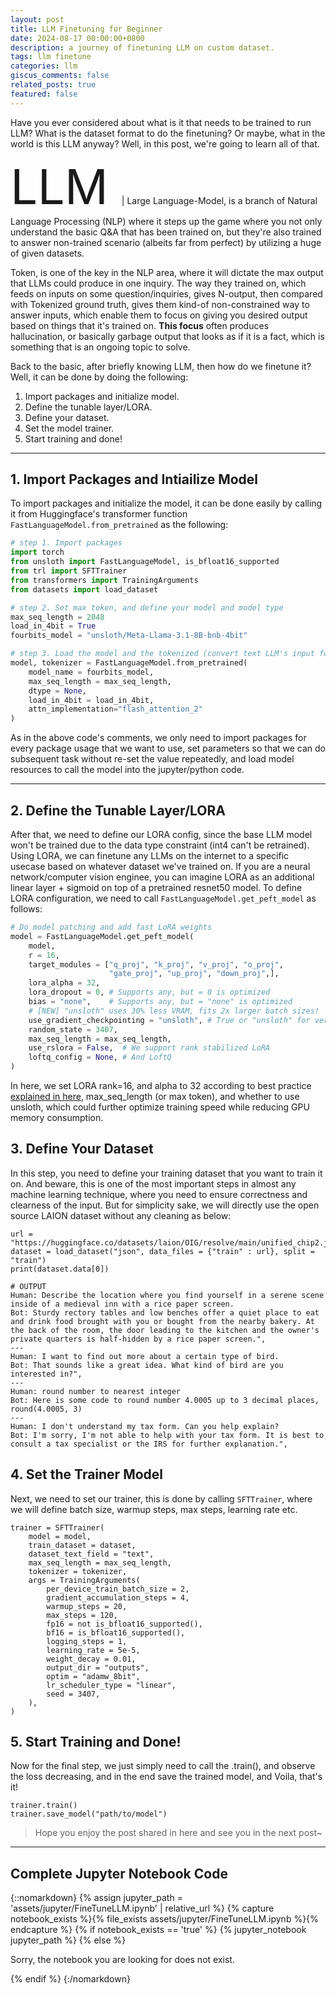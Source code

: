 ```yaml
---
layout: post
title: LLM Finetuning for Beginner
date: 2024-08-17 00:00:00+0800
description: a journey of finetuning LLM on custom dataset.
tags: llm finetune
categories: llm
giscus_comments: false
related_posts: true
featured: false
---
```


Have you ever considered about what is it that needs to be trained to run LLM? What is the dataset format to do the finetuning? Or maybe, what in the world is this LLM anyway? Well, in this post, we're going to learn all of that.

<span style="font-size:8vw"> LLM </span> | Large Language-Model, is a branch of Natural Language Processing (NLP) where it steps up the game where you not only understand the basic Q&A that has been trained on, but they're also trained to answer non-trained scenario (albeits far from perfect) by utilizing a huge of given datasets.

Token, is one of the key in the NLP area, where it will dictate the max output that LLMs could produce in one inquiry. The way they trained on, which feeds on inputs on some question/inquiries, gives N-output, then compared with Tokenized ground truth, gives them kind-of non-constrained way to answer inputs, which enable them to focus on giving you desired output based on things that it's trained on. **This focus** often produces hallucination, or basically garbage output that looks as if it is a fact, which is something that is an ongoing topic to solve.

Back to the basic, after briefly knowing LLM, then how do we finetune it? Well, it can be done by doing the following:

1. Import packages and initialize model.
2. Define the tunable layer/LORA.
3. Define your dataset.
4. Set the model trainer.
5. Start training and done!

---

## 1. Import Packages and Intiailize Model

To import packages and initialize the model, it can be done easily by calling it from Huggingface's transformer function `FastLanguageModel.from_pretrained` as the following:

```python
# step 1. Import packages
import torch
from unsloth import FastLanguageModel, is_bfloat16_supported
from trl import SFTTrainer
from transformers import TrainingArguments
from datasets import load_dataset

# step 2. Set max token, and define your model and model type
max_seq_length = 2048
load_in_4bit = True
fourbits_model = "unsloth/Meta-Llama-3.1-8B-bnb-4bit"

# step 3. Load the model and the tokenized (convert text LLM's input format)
model, tokenizer = FastLanguageModel.from_pretrained(
    model_name = fourbits_model,
    max_seq_length = max_seq_length,
    dtype = None,
    load_in_4bit = load_in_4bit,
    attn_implementation="flash_attention_2"
)
```

As in the above code's comments, we only need to import packages for every package usage that we want to use, set parameters so that we can do subsequent task without re-set the value repeatedly, and load model resources to call the model into the jupyter/python code.

---

## 2. Define the Tunable Layer/LORA

After that, we need to define our LORA config, since the base LLM model won't be trained due to the data type constraint (int4 can't be retrained). Using LORA, we can finetune any LLMs on the internet to a specific usecase based on whatever dataset we've trained on. If you are a neural network/computer vision enginee, you can imagine LORA as an additional linear layer + sigmoid on top of a pretrained resnet50 model. To define LORA configuration, we need to call `FastLanguageModel.get_peft_model` as follows:

```python
# Do model patching and add fast LoRA weights
model = FastLanguageModel.get_peft_model(
    model,
    r = 16,
    target_modules = ["q_proj", "k_proj", "v_proj", "o_proj",
                      "gate_proj", "up_proj", "down_proj",],
    lora_alpha = 32,
    lora_dropout = 0, # Supports any, but = 0 is optimized
    bias = "none",    # Supports any, but = "none" is optimized
    # [NEW] "unsloth" uses 30% less VRAM, fits 2x larger batch sizes!
    use_gradient_checkpointing = "unsloth", # True or "unsloth" for very long context
    random_state = 3407,
    max_seq_length = max_seq_length,
    use_rslora = False,  # We support rank stabilized LoRA
    loftq_config = None, # And LoftQ
)
```

In here, we set LORA rank=16, and alpha to 32 according to best practice [explained in here](https://magazine.sebastianraschka.com/p/practical-tips-for-finetuning-llms#:~:text=If%20you're%20incorporating%20LoRA,at%20twice%20the%20rank's%20value.), max_seq_length (or max token), and whether to use unsloth, which could further optimize training speed while reducing GPU memory consumption.

## 3. Define Your Dataset

In this step, you need to define your training dataset that you want to train it on. And beware, this is one of the most important steps in almost any machine learning technique, where you need to ensure correctness and clearness of the input. But for simplicity sake, we will directly use the open source LAION dataset without any cleaning as below:

```
url = "https://huggingface.co/datasets/laion/OIG/resolve/main/unified_chip2.jsonl"
dataset = load_dataset("json", data_files = {"train" : url}, split = "train")
print(dataset.data[0])
```

```text
# OUTPUT
Human: Describe the location where you find yourself in a serene scene inside of a medieval inn with a rice paper screen.
Bot: Sturdy rectory tables and low benches offer a quiet place to eat and drink food brought with you or bought from the nearby bakery. At the back of the room, the door leading to the kitchen and the owner's private quarters is half-hidden by a rice paper screen.",
---
Human: I want to find out more about a certain type of bird.
Bot: That sounds like a great idea. What kind of bird are you interested in?",
---
Human: round number to nearest integer
Bot: Here is some code to round number 4.0005 up to 3 decimal places, round(4.0005, 3)
---
Human: I don't understand my tax form. Can you help explain?
Bot: I'm sorry, I'm not able to help with your tax form. It is best to consult a tax specialist or the IRS for further explanation.",
```

## 4. Set the Trainer Model

Next, we need to set our trainer, this is done by calling `SFTTrainer`, where we will define batch size, warmup steps, max steps, learning rate etc.

```
trainer = SFTTrainer(
    model = model,
    train_dataset = dataset,
    dataset_text_field = "text",
    max_seq_length = max_seq_length,
    tokenizer = tokenizer,
    args = TrainingArguments(
        per_device_train_batch_size = 2,
        gradient_accumulation_steps = 4,
        warmup_steps = 20,
        max_steps = 120,
        fp16 = not is_bfloat16_supported(),
        bf16 = is_bfloat16_supported(),
        logging_steps = 1,
        learning_rate = 5e-5,
        weight_decay = 0.01,
        output_dir = "outputs",
        optim = "adamw_8bit",
        lr_scheduler_type = "linear",
        seed = 3407,
    ),
)
```

## 5. Start Training and Done!

Now for the final step, we just simply need to call the .train(), and observe the loss decreasing, and in the end save the trained model, and Voila, that's it!

```
trainer.train()
trainer.save_model("path/to/model")
```

> Hope you enjoy the post shared in here and see you in the next post~

---

## Complete Jupyter Notebook Code

{::nomarkdown}
{% assign jupyter_path = 'assets/jupyter/FineTuneLLM.ipynb' | relative_url %}
{% capture notebook_exists %}{% file_exists assets/jupyter/FineTuneLLM.ipynb %}{% endcapture %}
{% if notebook_exists == 'true' %}
{% jupyter_notebook jupyter_path %}
{% else %}

  <p>Sorry, the notebook you are looking for does not exist.</p>
{% endif %}
{:/nomarkdown}
